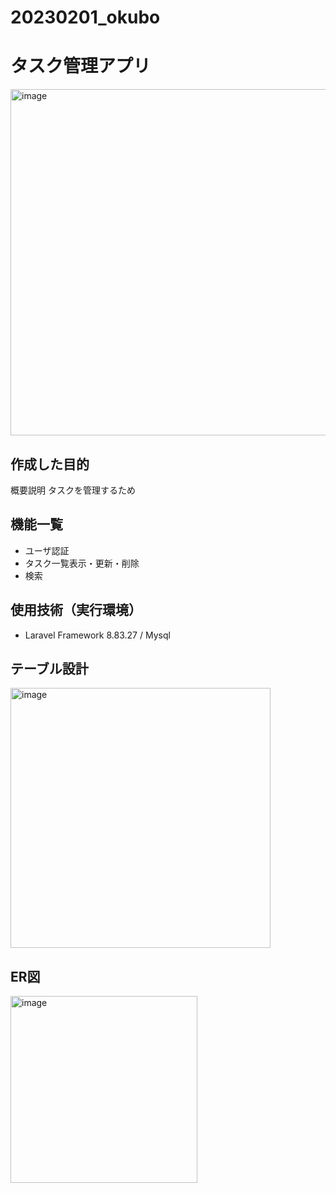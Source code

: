 # 20230201_okubo
# タスク管理アプリ
<img width="554" alt="image" src="https://user-images.githubusercontent.com/118349010/215927112-f3cf719c-3402-4a1a-bab2-2ed8f17b4d7d.png">

## 作成した目的
概要説明
タスクを管理するため

## 機能一覧
- ユーザ認証
- タスク一覧表示・更新・削除
- 検索

## 使用技術（実行環境）
- Laravel Framework 8.83.27 / Mysql

## テーブル設計
<img width="416" alt="image" src="https://user-images.githubusercontent.com/118349010/215927522-cd0c7c68-910f-4380-bdd1-ea2e9cf2325a.png">

## ER図
<img width="299" alt="image" src="https://user-images.githubusercontent.com/118349010/215927572-a5650366-79e2-442b-8d41-b680aecf7ccf.png">

